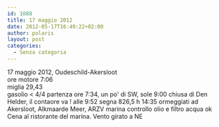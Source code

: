 ```yaml
---
id: 1088
title: 17 maggio 2012
date: 2012-05-17T16:49:22+02:00
author: polaris
layout: post
categories:
  - Senza categoria
---
```

17 maggio 2012, Oudeschild-Akersloot  
ore motore 7:06  
miglia 29,43  
gasolio < 4/4 partenza ore 7:34, un po' di SW, sole 9:00 chiusa di Den Helder, il contaore va ! alle 9:52 segna 826,5 h 14:35 ormeggiati ad Akersloot, Alkmaarde Meer, ARZV marina controllo olio e filtro acqua ok Cena al ristorante del marina. Vento girato a NE